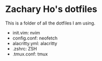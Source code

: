 # Zachary Ho's dotfiles

This is a folder of all the dotfiles I am using.

- init.vim: nvim
- config.conf: neofetch
- alacritty.yml: alacritty
- .zshrc: ZSH
- .tmux.conf: tmux

